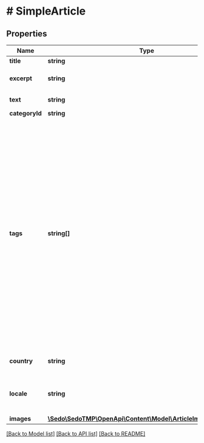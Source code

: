 # # SimpleArticle

## Properties

Name | Type | Description | Notes
------------ | ------------- | ------------- | -------------
**title** | **string** | Article title |
**excerpt** | **string** | Short excerpt of the text | [optional]
**text** | **string** | Full text content |
**categoryId** | **string** |  | [optional]
**tags** | **string[]** | List of tags that describe the article. These tags help categorize articles and group similar articles together.  Note:   * Tags do not affect the ads displayed. They should not be confused with ad keywords.   * Multiple tags should be sent as an array, not as a single long string. | [optional]
**country** | **string** | Audience country (ISO code) | [optional]
**locale** | **string** | Audience language (Language tag formatted) | [optional]
**images** | [**\Sedo\SedoTMP\OpenApi\Content\Model\ArticleImageReference[]**](ArticleImageReference.md) |  | [optional]

[[Back to Model list]](../../README.md#models) [[Back to API list]](../../README.md#endpoints) [[Back to README]](../../README.md)
